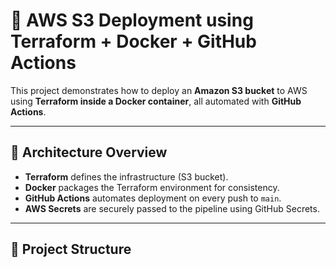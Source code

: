 # 🚀 AWS S3 Deployment using Terraform + Docker + GitHub Actions

This project demonstrates how to deploy an **Amazon S3 bucket** to AWS using **Terraform inside a Docker container**, all automated with **GitHub Actions**.

---

## 🧱 Architecture Overview

- **Terraform** defines the infrastructure (S3 bucket).
- **Docker** packages the Terraform environment for consistency.
- **GitHub Actions** automates deployment on every push to `main`.
- **AWS Secrets** are securely passed to the pipeline using GitHub Secrets.

---

## 📂 Project Structure

